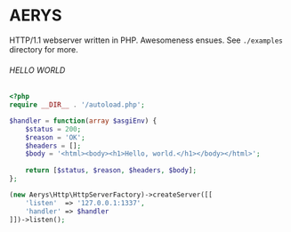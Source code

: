 # AERYS

HTTP/1.1 webserver written in PHP. Awesomeness ensues. See `./examples` directory for more.

###### HELLO WORLD

```php
<?php
require __DIR__ . '/autoload.php';

$handler = function(array $asgiEnv) {
    $status = 200;
    $reason = 'OK';
    $headers = [];
    $body = '<html><body><h1>Hello, world.</h1></body></html>';
    
    return [$status, $reason, $headers, $body];
};

(new Aerys\Http\HttpServerFactory)->createServer([[
    'listen'  => '127.0.0.1:1337',
    'handler' => $handler
]])->listen();

```
